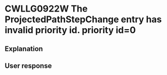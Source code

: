 # CWLLG0922W The ProjectedPathStepChange entry has invalid priority id.  priority id=0

## Explanation

## User response